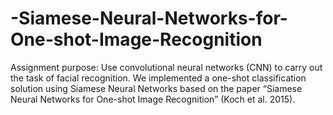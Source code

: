 # -Siamese-Neural-Networks-for-One-shot-Image-Recognition
Assignment purpose: Use convolutional neural networks (CNN) to carry out the task of facial recognition. We implemented a one-shot classification solution using Siamese Neural Networks based on the paper “Siamese Neural Networks for One-shot Image Recognition” (Koch et al. 2015).
